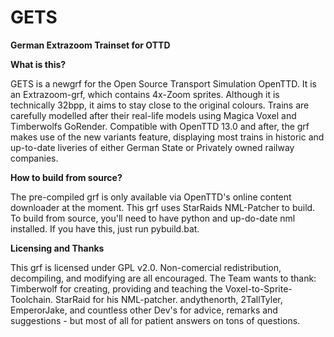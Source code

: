 # GETS
**German Extrazoom Trainset for OTTD**

**What is this?**

GETS is a newgrf for the Open Source Transport Simulation OpenTTD.
It is an Extrazoom-grf, which contains 4x-Zoom sprites. Although it is technically 32bpp, it aims to stay close to the original colours.
Trains are carefully modelled after their real-life models using Magica Voxel and Timberwolfs GoRender.
Compatible with OpenTTD 13.0 and after, the grf makes use of the new variants feature, displaying most trains in historic and up-to-date liveries 
of either German State or Privately owned railway companies.

**How to build from source?**

The pre-compiled grf is only available via OpenTTD's online content downloader at the moment.
This grf uses StarRaids NML-Patcher to build. To build from source, you'll need to have python and up-do-date nml installed. If you have this, just run pybuild.bat.

**Licensing and Thanks**

This grf is licensed under GPL v2.0. Non-comercial redistribution, decompiling, and modifying are all encouraged.
The Team wants to thank:
Timberwolf for creating, providing and teaching the Voxel-to-Sprite-Toolchain.
StarRaid for his NML-patcher.
andythenorth, 2TallTyler, EmperorJake, and countless other Dev's for advice, remarks and suggestions - but most of all for patient answers on tons of questions.

